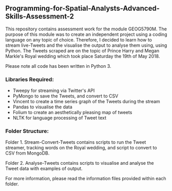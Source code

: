 ## Programming-for-Spatial-Analysts-Advanced-Skills-Assessment-2
This repository contains assessment work for the module GEOG5790M. The purpose of this module was to create an independent project using a coding language on any topic of choice. Therefore, I decided to learn how to stream live-Tweets and the visualise the output to analyse them using, using Python. The Tweets scraped are on the topic of Prince Harry and Megan Markle's Royal wedding which took place Saturday the 19th of May 2018. 

Please note all code has been written in Python 3.

### Libraries Required:
* Tweepy for streaming via Twitter's API
* PyMongo to save the Tweets, and convert to CSV
* Vincent to create a time series graph of the Tweets during the stream
* Pandas to visualise the data
* Folium to create an aesthetically  pleasing map of tweets
* NLTK for language processing of Tweet text

### Folder Structure:
Folder 1. Stream-Convert-Tweets contains scripts to run the Tweet streamer, tracking words on the Royal wedding, and script to convert to CSV from MongoDB.

Folder 2. Analyse-Tweets contains scripts to visualise and analyse the Tweet data with examples of output.

For more information, please read the information files provided within each folder.

